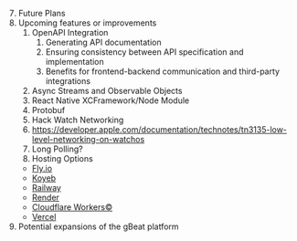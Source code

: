 7. Future Plans
 1. Upcoming features or improvements      
    1. OpenAPI Integration
       1. Generating API documentation
       2. Ensuring consistency between API specification and implementation
       3. Benefits for frontend-backend communication and third-party integrations
    4. Async Streams and Observable Objects
    2. React Native XCFramework/Node Module
    7. Protobuf
    8. Hack Watch Networking
      9. https://developer.apple.com/documentation/technotes/tn3135-low-level-networking-on-watchos
      10. Long Polling?
    11. Hosting Options
      * [Fly.io](https://fly.io/about/)
      * [Koyeb](https://www.koyeb.com/about)
      * [Railway](https://railway.app/)
      * [Render](https://render.com/)
      * [Cloudflare Workers©](https://workers.cloudflare.com/)
      * [Vercel](https://vercel.com/about)
 2. Potential expansions of the gBeat platform
